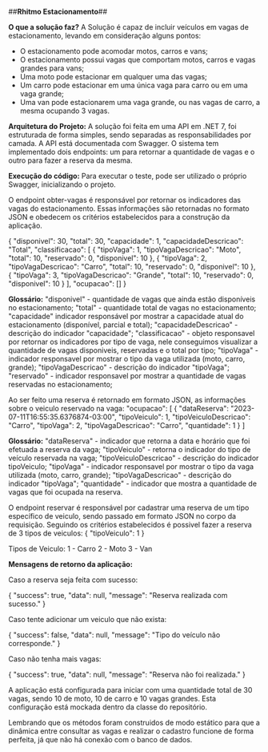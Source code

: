##**Rhitmo Estacionamento**##

**O que a solução faz?**
A Solução é capaz de incluir veículos em vagas de estacionamento, levando em consideração alguns pontos:
- O estacionamento pode acomodar motos, carros e vans;
- O estacionamento possui vagas que comportam motos, carros e vagas grandes para vans;
- Uma moto pode estacionar em qualquer uma das vagas;
- Um carro pode estacionar em uma única vaga para carro ou em uma vaga grande;
- Uma van pode estacionarem uma vaga grande, ou nas vagas de carro, a mesma ocupando 3 vagas.

**Arquitetura do Projeto:**
A solução foi feita em uma API em .NET 7, foi estruturada de forma simples, sendo separadas as responsabilidades por camada.
A API está documentada com Swagger.
O sistema tem implementado dois endpoints: um para retornar a quantidade de vagas e o outro para fazer a reserva da mesma.

**Execução do código:**
Para executar o teste, pode ser utilizado o próprio Swagger, inicializando o projeto.

O endpoint obter-vagas é responsável por retornar os indicadores das vagas do estacionamento. Essas informações são retornadas no formato JSON e obedecem os critérios estabelecidos para a construção da aplicação.

{
  "disponivel": 30,
  "total": 30,
  "capacidade": 1,
  "capacidadeDescricao": "Total",
  "classificacao": [
    {
      "tipoVaga": 1,
      "tipoVagaDescricao": "Moto",
      "total": 10,
      "reservado": 0,
      "disponivel": 10
    },
    {
      "tipoVaga": 2,
      "tipoVagaDescricao": "Carro",
      "total": 10,
      "reservado": 0,
      "disponivel": 10
    },
    {
      "tipoVaga": 3,
      "tipoVagaDescricao": "Grande",
      "total": 10,
      "reservado": 0,
      "disponivel": 10
    }
  ],
  "ocupacao": []
}

**Glossário:**
"disponivel" - quantidade de vagas que ainda estão disponíveis no estacionamento;
"total" - quantidade total de vagas no estacionamento;
"capacidade" indicador responsável por mostrar a capacidade atual do estacionamento (disponível, parcial e total);
"capacidadeDescricao" - descrição do indicador "capacidade";
"classificacao" - objeto responsavel por retornar os indicadores por tipo de vaga, nele conseguimos visualizar a quantidade de vagas disponiveis, reservadas e o total por tipo;
"tipoVaga" - indicador responsavel por mostrar o tipo da vaga utilizada (moto, carro, grande);
"tipoVagaDescricao" - descrição do indicador "tipoVaga";
"reservado" - indicador responsavel por mostrar a quantidade de vagas reservadas no estacionamento;

Ao ser feito uma reserva é retornado em formato JSON, as informações sobre o veiculo reservado na vaga:
"ocupacao": [
    {
      "dataReserva": "2023-07-11T16:55:35.6376874-03:00",
      "tipoVeiculo": 1,
      "tipoVeiculoDescricao": "Carro",
      "tipoVaga": 2,
      "tipoVagaDescricao": "Carro",
      "quantidade": 1
    }
  ]

**Glossário:**
"dataReserva" - indicador que retorna a data e horário que foi efetuada a reserva da vaga;
"tipoVeiculo" - retorna o indicador do tipo de veículo reservada na vaga;
"tipoVeiculoDescricao" - descrição do indicador tipoVeiculo;
"tipoVaga" - indicador responsavel por mostrar o tipo da vaga utilizada (moto, carro, grande);
"tipoVagaDescricao" - descrição do indicador "tipoVaga";
"quantidade" - indicador que mostra a quantidade de vagas que foi ocupada na reserva.

O endpoint reservar é responsável por cadastrar uma reserva de um tipo específico de veiculo, sendo passado em formato JSON no corpo da requisição. Seguindo os critérios estabelecidos é possivel fazer a reserva de 3 tipos de veiculos:
{
  "tipoVeiculo": 1
}

Tipos de Veiculo:
1 - Carro
2 - Moto
3 - Van

**Mensagens de retorno da aplicação:**

Caso a reserva seja feita com sucesso:

{
  "success": true,
  "data": null,
  "message": "Reserva realizada com sucesso."
}

Caso tente adicionar um veiculo que não exista:

{
  "success": false,
  "data": null,
  "message": "Tipo do veículo não corresponde."
}

Caso não tenha mais vagas:
	
{
  "success": true,
  "data": null,
  "message": "Reserva não foi realizada."
}

A aplicação está configurada para iniciar com uma quantidade total de 30 vagas, sendo 10 de moto, 10 de carro e 10 vagas grandes. Esta configuração está mockada dentro da classe do repositório.

Lembrando que os métodos foram construidos de modo estático para que a dinâmica entre consultar as vagas e realizar o cadastro funcione de forma perfeita, já que não há conexão com o banco de dados.